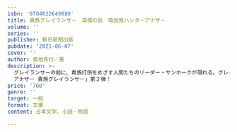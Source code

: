 ```yaml
---
isbn: '9784022649980'
title: 貴族グレイランサー　英傑の血　吸血鬼ハンターアナザー
volume: ''
series: ''
publisher: 朝日新聞出版
pubdate: '2021-06-07'
cover: ''
author: 菊地秀行／著
description: >-
  グレイランサーの前に、貴族打倒をめざす人間たちのリーダー・サンホークが現れる。グレイランサーは果たして？　貴族最強の戦士の戦いの軌跡を描く、「吸血鬼ハンター
  アナザー 貴族グレイランサー」第２弾！
price: '760'
genre: ''
target: 一般
format: 文庫
content: 日本文学、小説・物語

---
```


